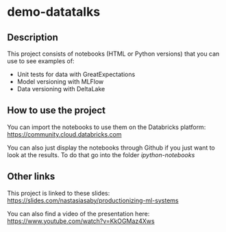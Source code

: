 # demo-datatalks

## Description

This project consists of notebooks (HTML or Python versions) that you can use to see examples of:
- Unit tests for data with GreatExpectations
- Model versioning with MLFlow
- Data versioning with DeltaLake


## How to use the project
You can import the notebooks to use them on the Databricks platform: https://community.cloud.databricks.com

You can also just display the notebooks through Github if you just want to look at the results. To do that go into the folder *ipython-notebooks*

## Other links

This project is linked to these slides: https://slides.com/nastasiasaby/productionizing-ml-systems

You can also find a video of the presentation here: https://www.youtube.com/watch?v=KkOGMaz4Xws

